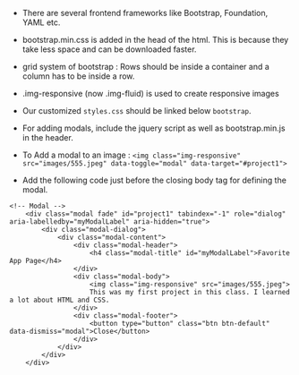 + There are several frontend frameworks like Bootstrap, Foundation, YAML etc.

+ bootstrap.min.css is added in the head of the html. This is because they take less space and can be downloaded faster.

+ grid system of bootstrap : Rows should be inside a container and a column has to be inside a row.

+ .img-responsive (now .img-fluid) is used to create responsive images

+ Our customized ``` styles.css ``` should be linked below ``` bootstrap ```.

+ For adding modals, include the jquery script as well as bootstrap.min.js in the header.

+ To Add a modal to an image : ```<img class="img-responsive" src="images/555.jpeg" data-toggle="modal" data-target="#project1">```

+ Add the following code just before the closing body tag for defining the modal.
``` 
<!-- Modal -->
    <div class="modal fade" id="project1" tabindex="-1" role="dialog" aria-labelledby="myModalLabel" aria-hidden="true">
        <div class="modal-dialog">
            <div class="modal-content">
                <div class="modal-header">
                    <h4 class="modal-title" id="myModalLabel">Favorite App Page</h4>
                </div>
                <div class="modal-body">
                    <img class="img-responsive" src="images/555.jpeg">
                    This was my first project in this class. I learned a lot about HTML and CSS.
                </div>
                <div class="modal-footer">
                    <button type="button" class="btn btn-default" data-dismiss="modal">Close</button>
                </div>
            </div>
        </div>
    </div>
```
